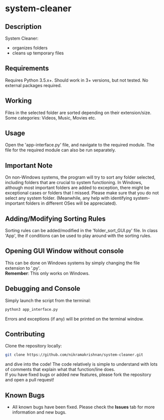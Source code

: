 # system-cleaner

## Description
System Cleaner:
  - organizes folders
  - cleans up temporary files

## Requirements
Requires Python 3.5.x+. Should work in 3+ versions, but not tested.
No external packages required.

## Working
Files in the selected folder are sorted depending on their extension/size. Some categories: Videos, Music, Movies etc.

## Usage
Open the 'app-interface.py' file, and navigate to the required module. The file for the required module can also be run separately.

## Important Note
On non-Windows systems, the program will try to sort any folder selected, including folders that are crucial to system functioning. In Windows, although most important folders are added to exception, there might be exceptional cases or folders that I missed. Please make sure that you do not select any system folder.
(Meanwhile, any help with identifying system-important folders in different OSes will be appreciated).

## Adding/Modifying Sorting Rules
Sorting rules can be added/modified in the 'folder_sort_GUI.py' file.
In class 'App', the if conditions can be used to play around with the sorting rules.

## Opening GUI Window without console
This can be done on Windows systems by simply changing the file extension to '.py'.  
**Remember**: This only works on Windows.

## Debugging and Console
Simply launch the script from the terminal:
```bash
python3 app_interface.py
```
Errors and exceptions (if any) will be printed on the terminal window.

## Contributing
Clone the repository locally:
```bash
git clone https://github.com/nikramakrishnan/system-cleaner.git
```
and dive into the code! The code relatively is simple to understand with lots of comments that explain what that function/line does.  
If you have fixed bugs or added new features, please fork the repository and open a pull request!

## Known Bugs
  - All known bugs have been fixed. Please check the **Issues** tab for more information and new bugs.
